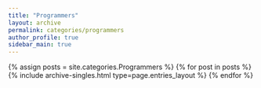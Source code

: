 ```yaml
---
title: "Programmers"
layout: archive
permalink: categories/programmers
author_profile: true
sidebar_main: true
---
```


{% assign posts = site.categories.Programmers %} {% for post in posts %} {% include archive-singles.html type=page.entries_layout %} {% endfor %}